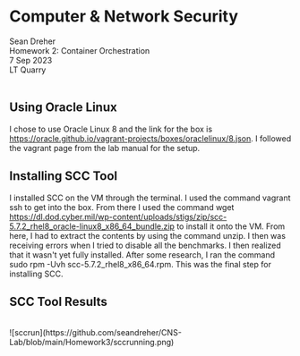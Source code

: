# **Computer & Network Security**
Sean Dreher  <br />
Homework 2: Container Orchestration  <br />
7 Sep 2023  <br />
LT Quarry <br />
<br />
## **Using Oracle Linux**
I chose to use Oracle Linux 8 and the link for the box is https://oracle.github.io/vagrant-projects/boxes/oraclelinux/8.json. I followed the vagrant page from the lab manual for the setup. <br />

## **Installing SCC Tool**
I  installed SCC on the VM through the terminal. I used the command vagrant ssh to get into the box. From there I used the command wget https://dl.dod.cyber.mil/wp-content/uploads/stigs/zip/scc-5.7.2_rhel8_oracle-linux8_x86_64_bundle.zip to install it onto the VM. From here, I had to extract the contents by using the command unzip. I then was receiving errors when I tried to disable all the benchmarks. I then realized that it wasn't yet fully installed. After some research, I ran the command sudo rpm -Uvh scc-5.7.2_rhel8_x86_64.rpm. This was the final step for installing SCC. <br />

## **SCC Tool Results**

<br />
![sccrun](https://github.com/seandreher/CNS-Lab/blob/main/Homework3/sccrunning.png)
